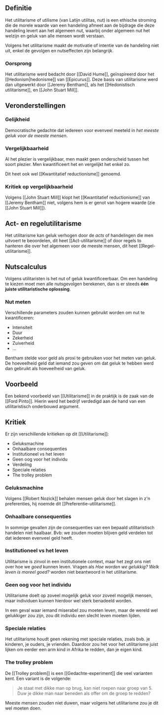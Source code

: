 ## Definitie
Het utilitarisme of utilisme (van Latijn utilitas, nut) is een ethische stroming die de morele waarde van een handeling afmeet aan de bijdrage die deze handeling levert aan het algemeen nut, waarbij onder algemeen nut het welzijn en geluk van alle mensen wordt verstaan.

Volgens het utilitarisme maakt de motivatie  of intentie van de handeling niet uit, enkel de gevolgen en nutseffecten zijn belangrijk.
### Oorsprong
Het utilitarisme werd bedacht door [[David Hume]], geïnspireerd door het [[Hedonism|hedonisme]] van [[Epicurus]]. Deze basis van utilitarisme werd dan uitgewerkt door [[Jeremy Bentham]], als het [[Hedonistisch utilitarisme]], en [[John Stuart Mill]].
## Veronderstellingen
### Gelijkheid
Democratische gedachte dat iedereen voor evenveel meeteld in *het meeste geluk voor de meeste mensen*.
### Vergelijkbaarheid
Al het plezier is vergelijkbaar, men maakt geen onderscheid tussen het soort plezier. Men kwantificeert het en vergelijkt het enkel zo.

Dit heet ook wel [[Kwantitatief reductionisme]] genoemd.
### Kritiek op vergelijkbaarheid
Volgens [[John Stuart Mill]] klopt het [[Kwantitatief reductionisme]] van [[Jeremy Bentham]] niet, volgens hem is er genot van hogere waarde (zie [[John Stuart Mill]]).
## Act- en regelutilitarisme
Het utilitarisme kan geluk verhogen door de *acts* of handelingen die men uitvoert te beoordelen, dit heet [[Act-utilitarisme]] of door regels to hanteren die over het algemeen voor de meeste mensen, dit heet [[Regel-utilitarisme]].
## Nutscalculus
Volgens utilitaristen is het nut of geluk kwantificeerbaar. Om een handeling te kiezen moet men alle nutsgevolgen berekenen, dan is er steeds **één juiste utilitaristische oplossing**.
### Nut meten
Verschillende parameters zouden kunnen gebruikt worden om nut te kwantificeren:
- Intensiteit
- Duur
- Zekerheid
- Zuiverheid
- ...

Bentham stelde voor geld als proxi te gebruiken voor het meten van geluk. De hoeveelheid geld dat iemand zou geven om dat geluk te hebben werd dan gebruikt als hoeveelheid van geluk.
## Voorbeeld
Een bekend voorbeeld van [[Utilitarisme]] in de praktijk is de zaak van de [[Ford Pinto]]. Hierin werd het bedrijf verdedigd aan de hand van een utilitaristisch onderbouwd argument.
## Kritiek
Er zijn verschillende kritieken op dit [[Utilitarisme]]:
- Geluksmachine
- Onhaalbare consequenties
- Institutioneel vs het leven
- Geen oog voor het individu
- Verdeling
- Speciale relaties
- The trolley problem
### Geluksmachine
Volgens [[Robert Nozick]] behalen mensen geluk door het slagen in z'n preferenties, hij noemde dit [[Preferentie-utilitarisme]].
### Onhaalbare consequenties
In sommige gevallen zijn de consequenties van een bepaald utilitaristisch handelen niet haalbaar. Bvb: we zouden moeten blijven geld verdelen tot dat iedereen evenveel geld heeft.
### Institutioneel vs het leven
Utilitarisme is zinvol in een institutionele context, maar het zegt ons niet over hoe we *goed* kunnen leven. Vragen als *Hoe worden we gelukkig? Welk leven is moreel goed?* worden niet beantwoord in het utilitarisme.
### Geen oog voor het individu
Utilitarisme doelt op zoveel mogelijk geluk voor zoveel mogelijk mensen, maar individuen kunnen hierdoor wel sterk benadeeld worden.

In een geval waar iemand miserabel zou moeten leven, maar de wereld wel gelukkiger zou zijn, zou dit individu een slecht leven moeten lijden.
### Speciale relaties
Het utilitarisme houdt geen rekening met speciale relaties, zoals bvb. je kinderen, je ouders, je vrienden. Daardoor zou het voor het utilitarisme juist lijken om eerder een arm kind in Afrika te redden, dan je eigen kind.
### The trolley problem
De [[Trolley problem]] is een [[Gedachte-experiment]] die veel varianten kent. Een variant is de volgende:
>Je staat met dikke man op brug, kan niet roepen naar groep van 5. Duw je dikke man naar beneden als offer om de groep te redden?

Meeste mensen zouden niet duwen, maar volgens het utilitarisme zou je dit wel moeten doen.